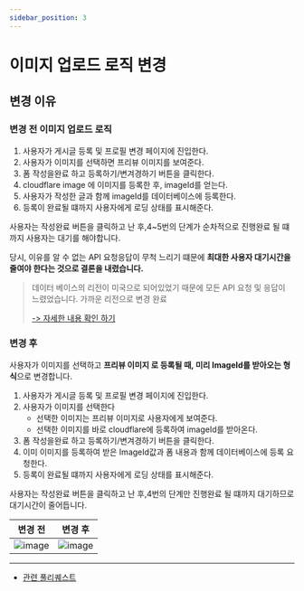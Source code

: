 ```yaml
---
sidebar_position: 3
---
```


# 이미지 업로드 로직 변경

## 변경 이유

### 변경 전 이미지 업로드 로직

1. 사용자가 게시글 등록 및 프로필 변경 페이지에 진입한다.
2. 사용자가 이미지를 선택하면 프리뷰 이미지를 보여준다.
3. 폼 작성을완료 하고 등록하기/변겨경하기 버튼을 클릭한다.
4. cloudflare image 에 이미지를 등록한 후, imageId를 얻는다.
5. 사용자가 작성한 글과 함께 imageId를 데이터베이스에 등록한다.
6. 등록이 완료될 떄까지 사용자에게 로딩 상태를 표시해준다.

사용자는 작성완료 버튼을 클릭하고 난 후,4~5번의 단계가 순차적으로 진행완료 될 떄까지 사용자는 대기를 해야합니다.

당시, 이유를 알 수 없는 API 요청응답이 무척 느리기 떄문에 **최대한 사용자 대기시간을 줄여야 한다는 것으로 결론을 내렸습니다.**

> 데이터 베이스의 리전이 미국으로 되어있었기 때문에 모든 API 요청 및 응답이 느렸었습니다.
> 가까운 리전으로 변경 완료
>
> [-> 자세한 내용 확인 하기](./trouble-database-region.md)

### 변경 후

사용자가 이미지를 선택하고 **프리뷰 이미지 로 등록될 때, 미리 ImageId를 받아오는 형식**으로 변경합니다.

1. 사용자가 게시글 등록 및 프로필 변경 페이지에 진입한다.
2. 사용자가 이미지를 선택한다
   - 선택한 이미지는 프리뷰 이미지로 사용자에게 보여준다.
   - 선택한 이미지를 바로 cloudflare에 등록하여 imageId를 받아온다.
3. 폼 작성을완료 하고 등록하기/변겨경하기 버튼을 클릭한다.
4. 이미 이미지를 등록하여 받은 ImageId값과 폼 내용과 함께 데이터베이스에 등록 요청한다.
5. 등록이 완료될 떄까지 사용자에게 로딩 상태를 표시해준다.

사용자는 작성완료 버튼을 클릭하고 난 후,4번의 단계만 진행완료 될 떄까지 대기하므로 대기시간이 줄어듭니다.

| 변경 전                                                                                   | 변경 후                                                                                   |
| ----------------------------------------------------------------------------------------- | ----------------------------------------------------------------------------------------- |
| ![image](https://github.com/user-attachments/assets/7dc4e0b8-5a05-4e8c-b1ac-1ad3b0de79c0) | ![image](https://github.com/user-attachments/assets/11bdf9c8-7322-4411-ae8b-0746e3b07557) |

---

- [관련 풀리퀘스트](https://github.com/j2h30728/dam-witter/pull/3)
